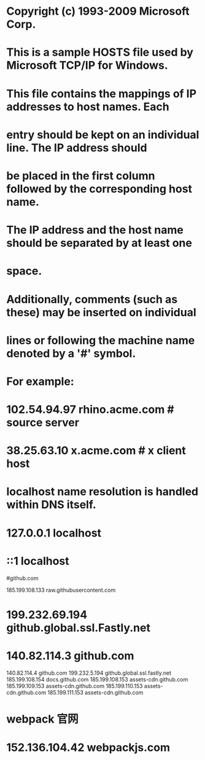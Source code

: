 # Copyright (c) 1993-2009 Microsoft Corp.

#

# This is a sample HOSTS file used by Microsoft TCP/IP for Windows.

#

# This file contains the mappings of IP addresses to host names. Each

# entry should be kept on an individual line. The IP address should

# be placed in the first column followed by the corresponding host name.

# The IP address and the host name should be separated by at least one

# space.

#

# Additionally, comments (such as these) may be inserted on individual

# lines or following the machine name denoted by a '#' symbol.

#

# For example:

#

# 102.54.94.97 rhino.acme.com # source server

# 38.25.63.10 x.acme.com # x client host

# localhost name resolution is handled within DNS itself.

# 127.0.0.1 localhost

# ::1 localhost

#github.com

185.199.108.133 raw.githubusercontent.com

# 199.232.69.194 github.global.ssl.Fastly.net

# 140.82.114.3 github.com

140.82.114.4 github.com
199.232.5.194 github.global.ssl.fastly.net
185.199.108.154 docs.github.com
185.199.108.153 assets-cdn.github.com
185.199.109.153 assets-cdn.github.com
185.199.110.153 assets-cdn.github.com
185.199.111.153 assets-cdn.github.com

# webpack 官网

# 152.136.104.42 webpackjs.com
